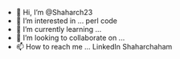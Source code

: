 - 👋 Hi, I’m @Shaharch23
- 👀 I’m interested in ... perl code 
- 🌱 I’m currently learning ...
- 💞️ I’m looking to collaborate on ...
- 📫 How to reach me ... LinkedIn Shaharchaham 

<!---
Shaharch23/Shaharch23 is a ✨ special ✨ repository because its `README.md` (this file) appears on your GitHub profile.
You can click the Preview link to take a look at your changes.
--->
